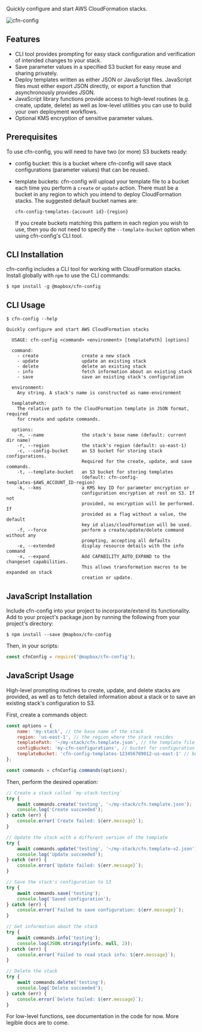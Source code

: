 Quickly configure and start AWS CloudFormation stacks.

![cfn-config](https://cloud.githubusercontent.com/assets/515424/17630129/c42d7e52-6072-11e6-8029-0a7aa3952193.gif)

## Features

- CLI tool provides prompting for easy stack configuration and verification of intended changes to your stack.
- Save parameter values in a specified S3 bucket for easy reuse and sharing privately.
- Deploy templates written as either JSON or JavaScript files. JavaScript files must either export JSON directly, or export a function that asynchronously provides JSON.
- JavaScript library functions provide access to high-level routines (e.g. create, update, delete) as well as low-level utilities you can use to build your own deployment workflows.
- Optional KMS encryption of sensitive parameter values.

## Prerequisites

To use cfn-config, you will need to have two (or more) S3 buckets ready:

- config bucket: this is a bucket where cfn-config will save stack configurations (parameter values) that can be reused.

- template buckets: cfn-config will upload your template file to a bucket each time you perform a `create` or `update` action. There must be a bucket in any region to which you intend to deploy CloudFormation stacks. The suggested default bucket names are:

  ```
  cfn-config-templates-{account id}-{region}
  ```

  If you create buckets matching this pattern in each region you wish to use, then you do not need to specify the `--template-bucket` option when using cfn-config's CLI tool.

## CLI Installation

cfn-config includes a CLI tool for working with CloudFormation stacks. Install globally with `npm` to use the CLI commands:

```
$ npm install -g @mapbox/cfn-config
```

## CLI Usage

```
$ cfn-config --help

Quickly configure and start AWS CloudFormation stacks

  USAGE: cfn-config <command> <environment> [templatePath] [options]

  command:
    - create                create a new stack
    - update                update an existing stack
    - delete                delete an existing stack
    - info                  fetch information about an existing stack
    - save                  save an existing stack's configuration

  environment:
    Any string. A stack's name is constructed as name-environment

  templatePath:
    The relative path to the CloudFormation template in JSON format, required
    for create and update commands.

  options:
    -n, --name              the stack's base name (default: current dir name)
    -r, --region            the stack's region (default: us-east-1)
    -c, --config-bucket     an S3 bucket for storing stack configurations.
                            Required for the create, update, and save commands.
    -t, --template-bucket   an S3 bucket for storing templates
                            (default: cfn-config-templates-$AWS_ACCOUNT_ID-region)
    -k, --kms               a KMS key ID for parameter encryption or
                            configuration encryption at rest on S3. If not
                            provided, no encryption will be performed. If
                            provided as a flag without a value, the default
                            key id alias/cloudformation will be used.
    -f, --force             perform a create/update/delete command without any
                            prompting, accepting all defaults
    -e, --extended          display resource details with the info command
    -x, --expand            Add CAPABILITY_AUTO_EXPAND to the changeset capabilities.
                            This allows transformation macros to be expanded on stack
                            creation or update.
```

## JavaScript Installation

Include cfn-config into your project to incorporate/extend its functionality. Add to your project's package.json by running the following from your project's directory:

```
$ npm install --save @mapbox/cfn-config
```

Then, in your scripts:

```js
const cfnConfig = require('@mapbox/cfn-config');
```

## JavaScript Usage

High-level prompting routines to create, update, and delete stacks are provided, as well as to fetch detailed information about a stack or to save an existing stack's configuration to S3.

First, create a commands object:

```js
const options = {
    name: 'my-stack', // the base name of the stack
    region: 'us-east-1', // the region where the stack resides
    templatePath: '~/my-stack/cfn.template.json', // the template file
    configBucket: 'my-cfn-configurations', // bucket for configuration files
    templateBucket: 'cfn-config-templates-123456789012-us-east-1' // bucket for templates
};

const commands = cfnConfig.commands(options);
```

Then, perform the desired operation:

```js
// Create a stack called `my-stack-testing`
try {
    await commands.create('testing', '~/my-stack/cfn.template.json');
    console.log('Create succeeded');
} catch (err) {
    console.error(`Create failed: ${err.message}`);
}

// Update the stack with a different version of the template
try {
    await commands.update('testing', '~/my-stack/cfn.template-v2.json');
    console.log('Update succeeded');
} catch (err) {
    console.error(`Update failed: ${err.message}`);
}

// Save the stack's configuration to S3
try {
    await commands.save('testing');
    console.log('Saved configuration');
} catch (err) {
    console.error(`Failed to save configuration: ${err.message}`);
}

// Get information about the stack
try {
    await commands.info('testing');
    console.log(JSON.stringify(info, null, 2));
} catch (err) {
    console.error(`Failed to read stack info: ${err.message}`);
}

// Delete the stack
try {
    await commands.delete('testing');
    console.log('Delete succeeded');
} catch (err) {
    console.error(`Delete failed: ${err.message}`);
}
```

For low-level functions, see documentation in the code for now. More legible docs are to come.
